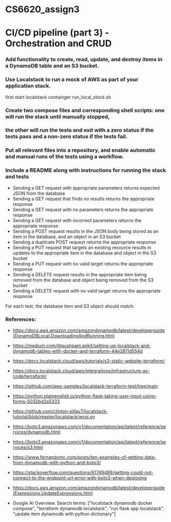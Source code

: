 # CS6620_assign3
# CI/CD pipeline (part 3) - Orchestration and CRUD

### Add functionality to create, read, update, and destroy items in a DynamoDB table and an S3 bucket. 

### Use Localstack to run a mock of AWS as part of your application stack. 

first start localstack containger run_local_stock.sh

### Create two compose files and corresponding shell scripts: one will run the stack until manually stopped, 

### the other will run the tests and exit with a zero status if the tests pass and a non-zero status if the tests fail. 

### Put all relevant files into a repository, and enable automatic and manual runs of the tests using a workflow. 

### Include a README along with instructions for running the stack and tests

- Sending a GET request with appropriate parameters returns expected JSON from the database
- Sending a GET request that finds no results returns the appropriate response
- Sending a GET request with no parameters returns the appropriate response
- Sending a GET request with incorrect parameters returns the appropriate response
- Sending a POST request results in the JSON body being stored as an item in the database, and an object in an S3 bucket
- Sending a duplicate POST request returns the appropriate response
- Sending a PUT request that targets an existing resource results in updates to the appropriate item in the database and object in the S3 bucket
- Sending a PUT request with no valid target returns the appropriate response
- Sending a DELETE request results in the appropriate item being removed from the database and object being removed from the S3 bucket
- Sending a DELETE request with no valid target returns the appropriate response

For each test, the database item and S3 object should match.



### References:
- https://docs.aws.amazon.com/amazondynamodb/latest/developerguide/DynamoDBLocal.DownloadingAndRunning.html

- https://medium.com/@pushpam.ankit/setting-up-localstack-and-dynamodb-tables-with-docker-and-terraform-44e2811d554d

- https://docs.localstack.cloud/aws/tutorials/s3-static-website-terraform/

- https://docs.localstack.cloud/aws/integrations/infrastructure-as-code/terraform/

- https://github.com/aws-samples/localstack-terraform-test/tree/main

- https://python.plainenglish.io/python-flask-taking-user-input-using-forms-5032bd2a5333

- https://github.com/clinton-pillay7/localstack-tutorial/blob/master/localstack/wsgi.py

- https://boto3.amazonaws.com/v1/documentation/api/latest/reference/services/dynamodb.html

- https://boto3.amazonaws.com/v1/documentation/api/latest/reference/services/s3.html

- https://www.fernandomc.com/posts/ten-examples-of-getting-data-from-dynamodb-with-python-and-boto3/

- https://stackoverflow.com/questions/61749489/getting-could-not-connect-to-the-endpoint-url-error-with-boto3-when-deploying

- https://docs.aws.amazon.com/amazondynamodb/latest/developerguide/Expressions.UpdateExpressions.html

- Google AI Overview. Search terms: ["localstack dynamodb docker compose", "terraform dynamodb localstack", "run flask app localstack", "update item dynamodb with python dictionary"]